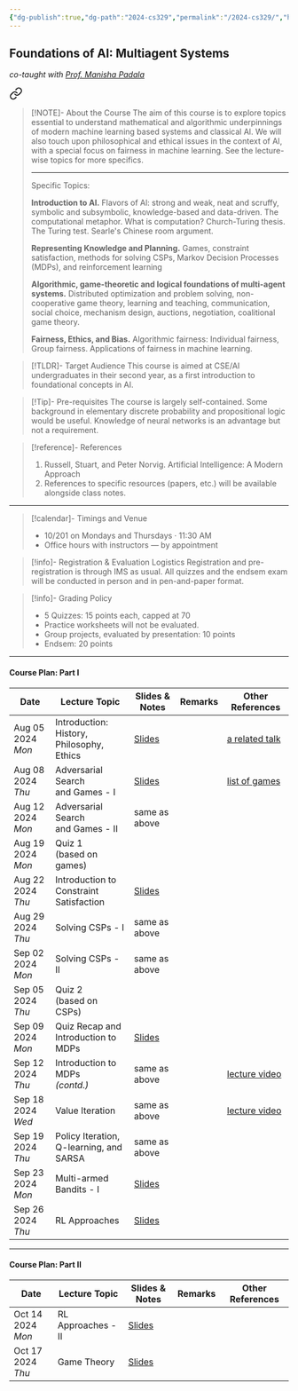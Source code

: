 ```yaml
---
{"dg-publish":true,"dg-path":"2024-cs329","permalink":"/2024-cs329/","hide":true}
---
```



## Foundations of AI: Multiagent Systems
_co-taught with [Prof. Manisha Padala](https://iitgn.ac.in/faculty/cse/manisha)_


<div class="transclusion internal-embed is-loaded"><a class="markdown-embed-link" href="/descriptions/cs-329/" aria-label="Open link"><svg xmlns="http://www.w3.org/2000/svg" width="24" height="24" viewBox="0 0 24 24" fill="none" stroke="currentColor" stroke-width="2" stroke-linecap="round" stroke-linejoin="round" class="svg-icon lucide-link"><path d="M10 13a5 5 0 0 0 7.54.54l3-3a5 5 0 0 0-7.07-7.07l-1.72 1.71"></path><path d="M14 11a5 5 0 0 0-7.54-.54l-3 3a5 5 0 0 0 7.07 7.07l1.71-1.71"></path></svg></a><div class="markdown-embed">




> [!NOTE]- About the Course
> The aim of this course is to explore topics essential to understand mathematical and algorithmic underpinnings of modern machine learning based systems and classical Al. We will also touch upon philosophical and ethical issues in the context of AI, with a special focus on fairness in machine learning. See the lecture-wise topics for more specifics.
> 
> ---
> 
> Specific Topics:
> 
> **Introduction to Al.** Flavors of Al: strong and weak, neat and scruffy, symbolic and subsymbolic, knowledge-based and data-driven. The computational metaphor. What is computation? Church-Turing thesis. The Turing test. Searle's Chinese room argument.
> 
> **Representing Knowledge and Planning.** Games, constraint satisfaction, methods for solving CSPs, Markov Decision Processes (MDPs), and reinforcement learning
> 
> **Algorithmic, game-theoretic and logical foundations of multi-agent systems.** Distributed optimization and problem solving, non-cooperative game theory, learning and teaching, communication, social choice, mechanism design, auctions, negotiation, coalitional game theory.
> 
> **Fairness, Ethics, and Bias.** Algorithmic fairness: Individual fairness, Group fairness. Applications of fairness in machine learning.

> [!TLDR]- Target Audience
> This course is aimed at CSE/AI undergraduates in their second year, as a first introduction to foundational concepts in AI.

> [!Tip]- Pre-requisites
> The course is largely self-contained. Some background in elementary discrete probability and propositional logic would be useful. Knowledge of neural networks is an advantage but not a requirement.

> [!reference]- References
> 1. Russell, Stuart, and Peter Norvig. Artificial Intelligence: A Modern Approach
> 2. References to specific resources (papers, etc.) will be available alongside class notes.

---



</div></div>


> [!calendar]- Timings and Venue
> - 10/201 on Mondays and Thursdays · 11:30 AM
> - Office hours with instructors — by appointment

> [!info]- Registration & Evaluation Logistics
> Registration and pre-registration is through IMS as usual. 
> All quizzes and the endsem exam will be conducted in person and in pen-and-paper format.

> [!info]- Grading Policy
> - 5 Quizzes: 15 points each, capped at 70
> - Practice worksheets will not be evaluated.
> - Group projects, evaluated by presentation: 10 points
> - Endsem: 20 points

---
#### Course Plan: Part I

| Date                 | Lecture Topic                                 | Slides & Notes                                                                   | Remarks | Other References                                              |
| -------------------- | --------------------------------------------- | -------------------------------------------------------------------------------- | ------- | ------------------------------------------------------------- |
| Aug 05 2024<br>_Mon_ | Introduction: <br>History, Philosophy, Ethics | [Slides](https://slides.com/neeldhara/2024-cs329-w1#/)                           |         | [a related talk](https://www.youtube.com/watch?v=ryyRNJxo_hs) |
| Aug 08 2024<br>_Thu_ | Adversarial Search <br>and Games - I<br>      | [Slides](https://slides.com/neeldhara/fai-adverserial-games)                     |         | [list of games](https://kyleburke.info/DB/combGames/)<br>     |
| Aug 12 2024<br>_Mon_ | Adversarial Search <br>and Games - II<br>     | same as above                                                                    |         |                                                               |
| Aug 19 2024<br>_Mon_ | Quiz 1<br>(based on games)                    |                                                                                  |         |                                                               |
| Aug 22 2024<br>_Thu_ | Introduction to <br>Constraint Satisfaction   | [Slides](https://slides.com/neeldhara/fai-csps)                                  |         |                                                               |
| Aug 29 2024<br>_Thu_ | Solving CSPs - I                              | same as above                                                                    |         |                                                               |
| Sep 02 2024<br>_Mon_ | Solving CSPs - II                             | same as above                                                                    |         |                                                               |
| Sep 05 2024<br>_Thu_ | Quiz 2<br>(based on CSPs)                     |                                                                                  |         |                                                               |
| Sep 09 2024<br>_Mon_ | Quiz Recap and <br>Introduction to MDPs       | [Slides](https://slides.com/neeldhara/fai-mdps)                                  |         |                                                               |
| Sep 12 2024<br>_Thu_ | Introduction to MDPs<br>*(contd.)*            | same as above                                                                    |         | [lecture video](https://www.youtube.com/watch?v=Oxqwwnm_x0s)  |
| Sep 18 2024<br>_Wed_ | Value Iteration                               | same as above                                                                    |         | [lecture video](https://www.youtube.com/watch?v=6pBvbLyn6fE)  |
| Sep 19 2024<br>_Thu_ | Policy Iteration, <br>Q-learning, and SARSA   | same as above                                                                    |         |                                                               |
| Sep 23 2024<br>_Mon_ | Multi-armed Bandits - I                       | [Slides](https://drive.google.com/file/d/1n4VJj9Oaqk0NIvUxO6MEFks7ckvqFCgU/view) |         |                                                               |
| Sep 26 2024<br>_Thu_ | RL Approaches                                 | [Slides](https://drive.google.com/file/d/16R6hnwJ3AuDjY1MsexEy3v0D-uSvtpzP/view) |         |                                                               |

---

#### Course Plan: Part II

| Date                 | Lecture Topic      | Slides & Notes                                                                   | Remarks | Other References |
| -------------------- | ------------------ | -------------------------------------------------------------------------------- | ------- | ---------------- |
| Oct 14 2024<br>_Mon_ | RL Approaches - II | [Slides](https://drive.google.com/file/d/15UEBEyynLdEjcMBkA7kW1-Q10IFsS7su/view) |         |                  |
| Oct 17 2024<br>_Thu_ | Game Theory        | [Slides](https://drive.google.com/file/d/1D9I70GkRqqp2eGU9Dj-8PdCOhADYDWPu/view) |         |                  |

